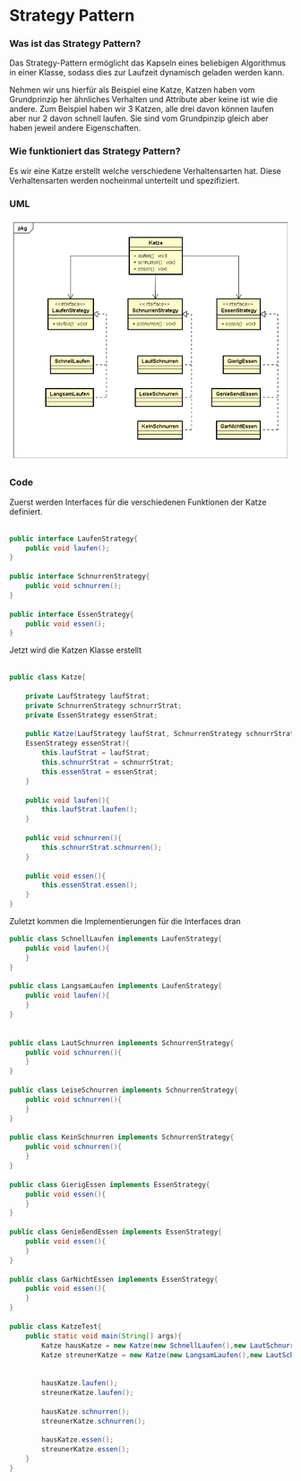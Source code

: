 # Strategy Pattern

### Was ist das Strategy Pattern?

Das Strategy-Pattern ermöglicht das Kapseln eines beliebigen Algorithmus
in einer Klasse, sodass dies zur Laufzeit dynamisch geladen werden
kann.

Nehmen wir uns hierfür als Beispiel eine Katze, Katzen haben vom
Grundprinzip her ähnliches Verhalten und Attribute aber keine ist wie
die andere. Zum Beispiel haben wir 3 Katzen, alle drei davon können laufen
aber nur 2 davon schnell laufen. Sie sind vom Grundpinzip gleich aber
haben jeweil andere Eigenschaften.

### Wie funktioniert das Strategy Pattern?
Es wir eine Katze erstellt welche verschiedene Verhaltensarten hat.
Diese Verhaltensarten werden nocheinmal unterteilt und spezifiziert.

### UML
![Strategy UML-Diagramm](StrategyPattern.png "Strategy")

### Code
Zuerst werden Interfaces für die verschiedenen Funktionen der Katze definiert.

```java

public interface LaufenStrategy{
	public void laufen();
}

public interface SchnurrenStrategy{
	public void schnurren();
}

public interface EssenStrategy{
	public void essen();
}
```

Jetzt wird die Katzen Klasse erstellt

```java

public class Katze{

	private LaufStrategy laufStrat;
	private SchnurrenStrategy schnurrStrat;
	private EssenStrategy essenStrat;

	public Katze(LaufStrategy laufStrat, SchnurrenStrategy schnurrStrat,
	EssenStrategy essenStrat){
		this.laufStrat = laufStrat;
		this.schnurrStrat = schnurrStrat;
		this.essenStrat = essenStrat;
	}

	public void laufen(){
		this.laufStrat.laufen();
	}

	public void schnurren(){
		this.schnurrStrat.schnurren();
	}

	public void essen(){
		this.essenStrat.essen();
	}
}
```

Zuletzt kommen die Implementierungen für die Interfaces dran


```java
public class SchnellLaufen implements LaufenStrategy{
	public void laufen(){
	}
}

public class LangsamLaufen implements LaufenStrategy{
	public void laufen(){
	}
}


public class LautSchnurren implements SchnurrenStrategy{
	public void schnurren(){
	}
}

public class LeiseSchnurren implements SchnurrenStrategy{
	public void schnurren(){
	}
}

public class KeinSchnurren implements SchnurrenStrategy{
	public void schnurren(){
	}
}

public class GierigEssen implements EssenStrategy{
	public void essen(){
	}
}

public class GenießendEssen implements EssenStrategy{
	public void essen(){
	}
}

public class GarNichtEssen implements EssenStrategy{
	public void essen(){
	}
}

public class KatzeTest{
	public static void main(String[] args){
		Katze hausKatze = new Katze(new SchnellLaufen(),new LautSchnurren(), new GenießendEssen());
		Katze streunerKatze = new Katze(new LangsamLaufen(),new LautSchnurren(), new GierigEssen());


		hausKatze.laufen();
		streunerKatze.laufen();

		hausKatze.schnurren();
		streunerKatze.schnurren();

		hausKatze.essen();
		streunerKatze.essen();
	}
}
```